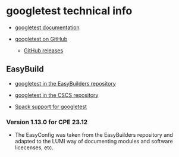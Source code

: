 # googletest technical info

-   [googletest documentation](https://google.github.io/googletest/)
    
-   [googletest on GitHub](https://github.com/google/googletest)

    -   [GitHub releases](https://github.com/google/googletest/releases)


## EasyBuild

-   [googletest in the EasyBuilders repository](https://github.com/easybuilders/easybuild-easyconfigs/tree/develop/easybuild/easyconfigs/g/googletest)

-   [googletest in the CSCS repository](https://github.com/eth-cscs/production/tree/master/easybuild/easyconfigs/g/googletest)

-   [Spack support for googletest](https://packages.spack.io/package.html?name=googletest)


### Version 1.13.0 for CPE 23.12

-   The EasyConfig was taken from the EasyBuilders repository and adapted to 
    the LUMI way of documenting modules and software licecenses, etc.
    


